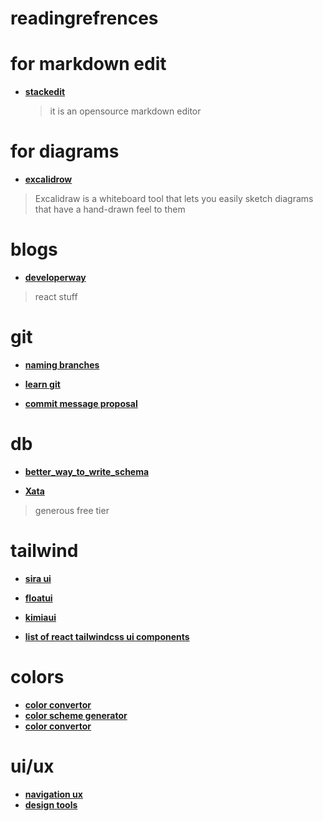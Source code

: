 # readingrefrences

# for markdown edit

- [**stackedit**](https://stackedit.io/app#)

  > it is an opensource markdown editor

# for diagrams

- [**excalidrow**](https://excalidraw.com/)

> Excalidraw is a whiteboard tool that lets you easily sketch diagrams that have a hand-drawn feel to them

# blogs

- [**developerway**](https://www.developerway.com/)

> react stuff

# git

- [**naming branches**](https://tilburgsciencehub.com/topics/automation/version-control/advanced-git/naming-git-branches/)

- [**learn git**](https://www.atlassian.com/git/tutorials)

- [**commit message proposal**](https://gist.github.com/abravalheri/34aeb7b18d61392251a2)

# db

- [**better_way_to_write_schema**](https://www.sisense.com/blog/better-sql-schema/)

- [**Xata**](https://xata.io/pricing)

> generous free tier

# tailwind

- [**sira ui**](https://sira.riazer.com/)

- [**floatui**](https://floatui.com/components)

- [**kimiaui**](https://kimia-ui.vercel.app/components/accordion)

- [**list of react tailwindcss ui components**](https://github.com/hevar/awesome-react-tailwindcss-ui-components)

# colors
- [**color convertor**](https://10015.io/tools/hex-to-rgba-converter)
- [**color scheme generator**](https://colorffy.com/color-scheme-generator?color=dedede)
- [**color convertor**](https://colordesigner.io/convert/hsltohex)

# ui/ux
- [**navigation ux**](https://userpilot.com/blog/navigation-ux/)
- [**design tools**](https://toools.design/)


